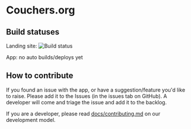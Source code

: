 # Couchers.org

## Build statuses

Landing site: ![Build status](https://codebuild.us-east-1.amazonaws.com/badges?uuid=eyJlbmNyeXB0ZWREYXRhIjoiQ0dZUmlKNGZMREx1RXlxcnRLSTlJTnlnNU9DR3RHRVk3R1NZKzZibkJYN3hTTGdNWVZFZG1raVpyOGxPckVsd3JqcDV6aktGTUI3c1Z4cEhNMkN3ZTdRPSIsIml2UGFyYW1ldGVyU3BlYyI6Ik4rVEd4YmF3UmljQmJYYWYiLCJtYXRlcmlhbFNldFNlcmlhbCI6MX0%3D&branch=master)

App: no auto builds/deploys yet

## How to contribute

If you found an issue with the app, or have a suggestion/feature you'd like to raise. Please add it to the Issues (in the issues tab on GitHub). A developer will come and triage the issue and add it to the backlog.

If you are a developer, please read [docs/contributing.md](docs/contributing.md) on our development model.
